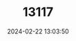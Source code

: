 ---
title: "13117"
category: "Melomys capensis"
draft: false
date: 2024-02-22 13:03:50
languages:
  English: ["Cape York Mosaic-tailed Rat", "Cape York Melomys"]
---